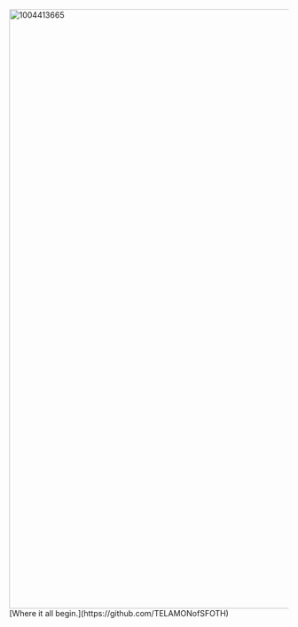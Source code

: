 
<img width="1920" height="1080" alt="1004413665" src="https://github.com/user-attachments/assets/5270c5ec-dbd2-4a95-8204-60288a48fd50" />
[Where it all begin.](https://github.com/TELAMONofSFOTH)
